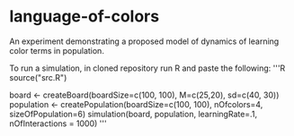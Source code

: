 # language-of-colors

An experiment demonstrating a proposed model of dynamics of learning color terms in population. 

To run a simulation, in cloned repository run R and paste the following:
'''R
source("src.R")

board <- createBoard(boardSize=c(100, 100), M=c(25,20), sd=c(40, 30))
population <- createPopulation(boardSize=c(100, 100), nOfcolors=4, sizeOfPopulation=6)
simulation(board, population, learningRate=.1, nOfInteractions = 1000)
'''
